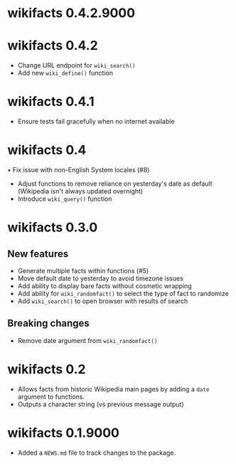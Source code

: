 # wikifacts 0.4.2.9000

# wikifacts 0.4.2

* Change URL endpoint for `wiki_search()`
* Add new `wiki_define()` function 

# wikifacts 0.4.1

* Ensure tests fail gracefully when no internet available

# wikifacts 0.4

• Fix issue with non-English System locales (#8)
* Adjust functions to remove reliance on yesterday's date as default (Wikipedia isn't always updated overnight)
* Introduce `wiki_query()` function

# wikifacts 0.3.0

## New features
* Generate multiple facts within functions (#5)
* Move default date to yesterday to avoid timezone issues
* Add ability to display bare facts without cosmetic wrapping
* Add ability for `wiki_randomfact()` to select the type of fact to randomize
* Add `wiki_search()` to open browser with results of search

## Breaking changes
* Remove date argument from `wiki_randomfact()`

# wikifacts 0.2

* Allows facts from historic Wikipedia main pages by adding a `date` argument to functions.
* Outputs a character string (vs previous message output)

# wikifacts 0.1.9000

* Added a `NEWS.md` file to track changes to the package.
